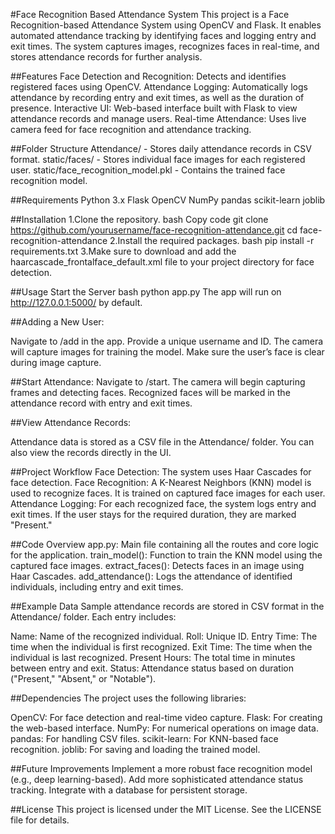 #Face Recognition Based Attendance System
This project is a Face Recognition-based Attendance System using OpenCV and Flask. It enables automated attendance tracking by identifying faces and logging entry and exit times. The system captures images, recognizes faces in real-time, and stores attendance records for further analysis.

##Features
Face Detection and Recognition: Detects and identifies registered faces using OpenCV.
Attendance Logging: Automatically logs attendance by recording entry and exit times, as well as the duration of presence.
Interactive UI: Web-based interface built with Flask to view attendance records and manage users.
Real-time Attendance: Uses live camera feed for face recognition and attendance tracking.

##Folder Structure
Attendance/ - Stores daily attendance records in CSV format.
static/faces/ - Stores individual face images for each registered user.
static/face_recognition_model.pkl - Contains the trained face recognition model.

##Requirements
Python 3.x
Flask
OpenCV
NumPy
pandas
scikit-learn
joblib

##Installation
1.Clone the repository.
bash
Copy code
git clone https://github.com/yourusername/face-recognition-attendance.git
cd face-recognition-attendance
2.Install the required packages.
bash
pip install -r requirements.txt
3.Make sure to download and add the haarcascade_frontalface_default.xml file to your project directory for face detection.

##Usage
Start the Server
bash
python app.py
The app will run on http://127.0.0.1:5000/ by default.

##Adding a New User:

Navigate to /add in the app.
Provide a unique username and ID.
The camera will capture images for training the model. Make sure the user’s face is clear during image capture.

##Start Attendance:
Navigate to /start.
The camera will begin capturing frames and detecting faces.
Recognized faces will be marked in the attendance record with entry and exit times.

##View Attendance Records:

Attendance data is stored as a CSV file in the Attendance/ folder.
You can also view the records directly in the UI.

##Project Workflow
Face Detection: The system uses Haar Cascades for face detection.
Face Recognition: A K-Nearest Neighbors (KNN) model is used to recognize faces. It is trained on captured face images for each user.
Attendance Logging: For each recognized face, the system logs entry and exit times. If the user stays for the required duration, they are marked "Present."


##Code Overview
app.py: Main file containing all the routes and core logic for the application.
train_model(): Function to train the KNN model using the captured face images.
extract_faces(): Detects faces in an image using Haar Cascades.
add_attendance(): Logs the attendance of identified individuals, including entry and exit times.


##Example Data
Sample attendance records are stored in CSV format in the Attendance/ folder. Each entry includes:

Name: Name of the recognized individual.
Roll: Unique ID.
Entry Time: The time when the individual is first recognized.
Exit Time: The time when the individual is last recognized.
Present Hours: The total time in minutes between entry and exit.
Status: Attendance status based on duration ("Present," "Absent," or "Notable").


##Dependencies
The project uses the following libraries:

OpenCV: For face detection and real-time video capture.
Flask: For creating the web-based interface.
NumPy: For numerical operations on image data.
pandas: For handling CSV files.
scikit-learn: For KNN-based face recognition.
joblib: For saving and loading the trained model.


##Future Improvements
Implement a more robust face recognition model (e.g., deep learning-based).
Add more sophisticated attendance status tracking.
Integrate with a database for persistent storage.

##License
This project is licensed under the MIT License. See the LICENSE file for details.

